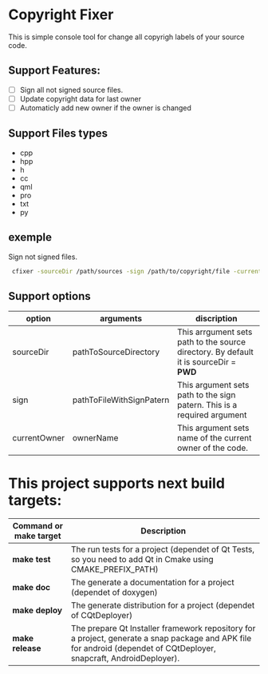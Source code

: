 # Copyright Fixer

This is simple console tool for change all copyrigh labels of your source code.

## Support Features:
 - [ ] Sign all not signed source files.
 - [ ] Update copyright data for last owner
 - [ ] Automaticly add new owner if the owner is changed 

 ## Support Files types
 * cpp
 * hpp
 * h
 * cc
 * qml
 * pro
 * txt
 * py


 ## exemple

Sign not signed files.
``` bash
 cfixer -sourceDir /path/sources -sign /path/to/copyright/file -currentOwner QuasraApp 
```

## Support options

| option  | arguments  |  discription |
|---------|------------|--------------|
| sourceDir | pathToSourceDirectory  | This arrgument sets path to the source directory. By default it is sourceDir = **PWD**  | 
| sign  |  pathToFileWithSignPatern  |  This argument sets path to the sign patern. This is a required argument  | 
| currentOwner | ownerName |  This argument sets name of the current owner of the code. | 


# This project supports next build targets:

|   Command or make target   |  Description    |
|------|------|
| **make test** | The run tests for a project (dependet of Qt Tests, so you need to add Qt in Cmake using CMAKE_PREFIX_PATH) |
| **make doc** | The generate a documentation for a project (dependet of doxygen) |
| **make deploy** | The generate distribution for a project (dependet of CQtDeployer) |
| **make release** | The prepare Qt Installer framework repository for a project, generate a snap package and APK file for android (dependet of CQtDeployer,  snapcraft, AndroidDeployer). |

